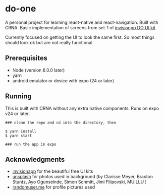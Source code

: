 # do-one

A personal project for learning react-native and react-navigation. Built with CRNA.
Basic implementation of screens from set-1 of [invisionpp DO UI kit](https://www.invisionapp.com/do).

Currently focused on getting the UI to look the same first. So most things should look ok but are not really functional.

## Prerequisites
* Node (version 8.0.0 later)
* yarn
* android emulator or device with expo (24 or later)

## Running
This is built with CRNA without any extra native components. Runs on expo v24 or later.
```
### clone the repo and cd into the directory, then

$ yarn install
$ yarn start

### run the app in expo
```

## Acknowledgments
* [invisionapp](https://www.invisionapp.com) for the beautiful free UI kits
* [unsplash](https://unsplash.com) for photos used in background (by Clarisse Meyer, Braxton Stuntz, Ayo Ogunseinde, Simon Schmitt, Jimi Filipovski, MUILLU
)
* [randomuser.me](https://randomuser.me/) for profile pictures used